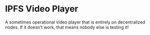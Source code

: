 # IPFS Video Player
 A sometimes operational video player that is entirely on decentralized nodes. If it doesn't work, that means nobody else is testing it! 
